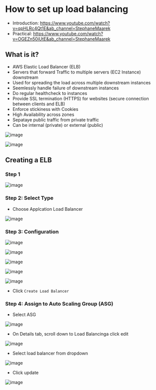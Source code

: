 # How to set up load balancing

- Introduction: https://www.youtube.com/watch?v=qpHLRc4Qt1E&ab_channel=StephaneMaarek
- Practical: https://www.youtube.com/watch?v=OGEZn50iUtE&ab_channel=StephaneMaarek

## What is it?

- AWS Elastic Load Balancer (ELB)
- Servers that forward Traffic to multiple servers (EC2 Instance) downstream
- Used for spreading the load across multiple downstream instances
- Seemlessly handle failure of downstream instances
- Do regular healthcheck to instances
- Provide SSL termination (HTTPS) for websites (secure connection between clients and ELB)
- Enforce stickiness with Cookies
- High Availability across zones
- Sepataye public traffic from private traffic
- Can be internal (private) or external (public)

![image](https://user-images.githubusercontent.com/14828358/146757363-47bf4e10-cae3-4de6-adcd-07e1eeaa12cc.png)

![image](https://user-images.githubusercontent.com/14828358/146758588-502c3422-a49c-4169-b7e2-fc31c275b488.png)

## Creating a ELB

### Step 1
![image](https://user-images.githubusercontent.com/14828358/146764007-168cbb05-84c4-49c7-9de3-83a479dd0248.png)

### Step 2: Select Type

- Choose Applcation Load Balancer

![image](https://user-images.githubusercontent.com/14828358/146764242-dc8c9f14-a9d4-419a-b124-39450b2a0e79.png)

### Step 3: Configuration

![image](https://user-images.githubusercontent.com/14828358/146766080-905a798f-32c2-458c-b896-9d43a0c6d58f.png)

![image](https://user-images.githubusercontent.com/14828358/146764902-c679cd5a-ff23-4d04-bb05-db8ed7bfa6f2.png)

![image](https://user-images.githubusercontent.com/14828358/146766022-30908376-4d1c-4571-906b-39e020d93e2e.png)

![image](https://user-images.githubusercontent.com/14828358/146765680-1c8a4ec7-451c-46f6-b330-f3ad9057f4fc.png)

![image](https://user-images.githubusercontent.com/14828358/146765735-6d5d5821-1ab2-4461-9e64-e66c09308adb.png)

- Click `Create Load Balancer`

### Step 4: Assign to Auto Scaling Group (ASG)

- Select ASG

![image](https://user-images.githubusercontent.com/14828358/147234863-19358f56-27ff-464b-acbb-0f1c5d3005c0.png)

- On Details tab, scroll down to Load Balancinga click edit

![image](https://user-images.githubusercontent.com/14828358/147234997-e9c34f16-7467-459b-b43a-d7e392d7be7b.png)

- Select load balancer from dropdown

![image](https://user-images.githubusercontent.com/14828358/147235060-a1041050-29f1-4d51-9313-6722606401e1.png)

- Click update

![image](https://user-images.githubusercontent.com/14828358/147235130-7c51efc0-2084-46fa-9b07-477a02cb3c89.png)




